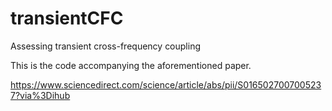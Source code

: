 # transientCFC
Assessing transient cross-frequency coupling

This is the code accompanying the aforementioned paper. 

https://www.sciencedirect.com/science/article/abs/pii/S0165027007005237?via%3Dihub

